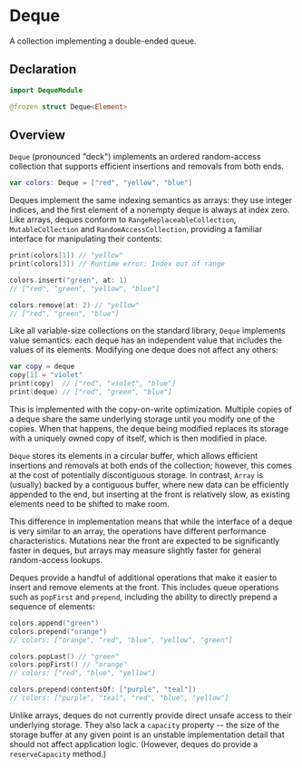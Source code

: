 # Deque

A collection implementing a double-ended queue. 

## Declaration

```swift
import DequeModule

@frozen struct Deque<Element>
```

## Overview

`Deque` (pronounced "deck") implements an ordered random-access
collection that supports efficient insertions and removals from both
ends.

```swift
var colors: Deque = ["red", "yellow", "blue"]
```

Deques implement the same indexing semantics as arrays: they use integer
indices, and the first element of a nonempty deque is always at index zero.
Like arrays, deques conform to `RangeReplaceableCollection`,
`MutableCollection` and `RandomAccessCollection`, providing a familiar
interface for manipulating their contents:


```swift
print(colors[1]) // "yellow"
print(colors[3]) // Runtime error: Index out of range

colors.insert("green", at: 1)
// ["red", "green", "yellow", "blue"]

colors.remove(at: 2) // "yellow"
// ["red", "green", "blue"]
```

Like all variable-size collections on the standard library, `Deque`
implements value semantics: each deque has an independent value that
includes the values of its elements. Modifying one deque does not affect any
others:

```swift
var copy = deque
copy[1] = "violet"
print(copy)  // ["red", "violet", "blue"]
print(deque) // ["red", "green", "blue"]
```

This is implemented with the copy-on-write optimization. Multiple copies of
a deque share the same underlying storage until you modify one of the
copies. When that happens, the deque being modified replaces its storage
with a uniquely owned copy of itself, which is then modified in place.

`Deque` stores its elements in a circular buffer, which allows efficient
insertions and removals at both ends of the collection; however, this comes
at the cost of potentially discontiguous storage. In contrast, `Array` is
(usually) backed by a contiguous buffer, where new data can be efficiently
appended to the end, but inserting at the front is relatively slow, as
existing elements need to be shifted to make room.

This difference in implementation means that while the interface of a deque
is very similar to an array, the operations have different performance
characteristics. Mutations near the front are expected to be significantly
faster in deques, but arrays may measure slightly faster for general
random-access lookups.

Deques provide a handful of additional operations that make it easier to
insert and remove elements at the front. This includes queue operations such
as `popFirst` and `prepend`, including the ability to directly prepend a
sequence of elements:

```swift
colors.append("green")
colors.prepend("orange")
// colors: ["orange", "red", "blue", "yellow", "green"]

colors.popLast() // "green"
colors.popFirst() // "orange"
// colors: ["red", "blue", "yellow"]

colors.prepend(contentsOf: ["purple", "teal"])
// colors: ["purple", "teal", "red", "blue", "yellow"]
```

Unlike arrays, deques do not currently provide direct unsafe access to their
underlying storage. They also lack a `capacity` property -- the size of the
storage buffer at any given point is an unstable implementation detail that
should not affect application logic. (However, deques do provide a
`reserveCapacity` method.)
